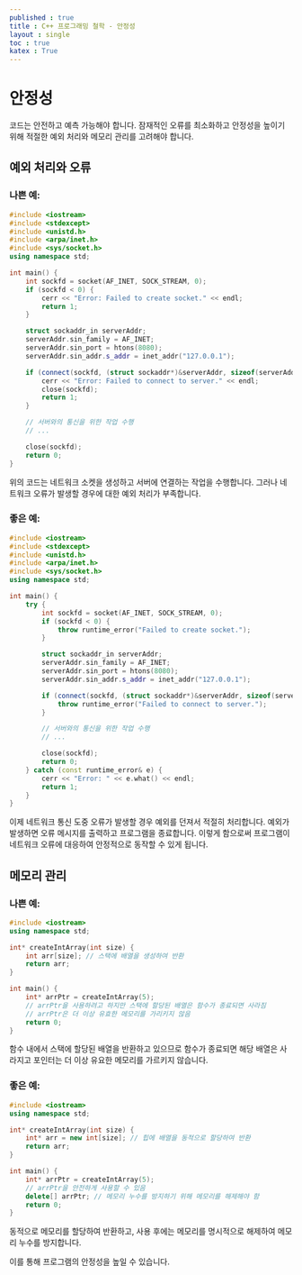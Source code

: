```yaml
---
published : true 
title : C++ 프로그래밍 철학 - 안정성  
layout : single 
toc : true 
katex : True 
---
```

# 안정성

코드는 안전하고 예측 가능해야 합니다. 잠재적인 오류를 최소화하고 안정성을 높이기 위해 적절한 예외 처리와 메모리 관리를 고려해야 합니다.


## 예외 처리와 오류

### 나쁜 예:
```cpp
#include <iostream>
#include <stdexcept>
#include <unistd.h>
#include <arpa/inet.h>
#include <sys/socket.h>
using namespace std;

int main() {
    int sockfd = socket(AF_INET, SOCK_STREAM, 0);
    if (sockfd < 0) {
        cerr << "Error: Failed to create socket." << endl;
        return 1;
    }

    struct sockaddr_in serverAddr;
    serverAddr.sin_family = AF_INET;
    serverAddr.sin_port = htons(8080);
    serverAddr.sin_addr.s_addr = inet_addr("127.0.0.1");

    if (connect(sockfd, (struct sockaddr*)&serverAddr, sizeof(serverAddr)) < 0) {
        cerr << "Error: Failed to connect to server." << endl;
        close(sockfd);
        return 1;
    }

    // 서버와의 통신을 위한 작업 수행
    // ...

    close(sockfd);
    return 0;
}

```

위의 코드는 네트워크 소켓을 생성하고 서버에 연결하는 작업을 수행합니다. 그러나 네트워크 오류가 발생할 경우에 대한 예외 처리가 부족합니다.

### 좋은 예:
```cpp
#include <iostream>
#include <stdexcept>
#include <unistd.h>
#include <arpa/inet.h>
#include <sys/socket.h>
using namespace std;

int main() {
    try {
        int sockfd = socket(AF_INET, SOCK_STREAM, 0);
        if (sockfd < 0) {
            throw runtime_error("Failed to create socket.");
        }

        struct sockaddr_in serverAddr;
        serverAddr.sin_family = AF_INET;
        serverAddr.sin_port = htons(8080);
        serverAddr.sin_addr.s_addr = inet_addr("127.0.0.1");

        if (connect(sockfd, (struct sockaddr*)&serverAddr, sizeof(serverAddr)) < 0) {
            throw runtime_error("Failed to connect to server.");
        }

        // 서버와의 통신을 위한 작업 수행
        // ...

        close(sockfd);
        return 0;
    } catch (const runtime_error& e) {
        cerr << "Error: " << e.what() << endl;
        return 1;
    }
}

```
이제 네트워크 통신 도중 오류가 발생할 경우 예외를 던져서 적절히 처리합니다. 예외가 발생하면 오류 메시지를 출력하고 프로그램을 종료합니다. 이렇게 함으로써 프로그램이 네트워크 오류에 대응하여 안정적으로 동작할 수 있게 됩니다.


## 메모리 관리

### 나쁜 예:
```cpp
#include <iostream>
using namespace std;

int* createIntArray(int size) {
    int arr[size]; // 스택에 배열을 생성하여 반환
    return arr;
}

int main() {
    int* arrPtr = createIntArray(5);
    // arrPtr을 사용하려고 하지만 스택에 할당된 배열은 함수가 종료되면 사라짐
    // arrPtr은 더 이상 유효한 메모리를 가리키지 않음
    return 0;
}
```
함수 내에서 스택에 할당된 배열을 반환하고 있으므로 함수가 종료되면 해당 배열은 사라지고 포인터는 더 이상 유요한 메모리를 가르키지 않습니다.

### 좋은 예:
```cpp
#include <iostream>
using namespace std;

int* createIntArray(int size) {
    int* arr = new int[size]; // 힙에 배열을 동적으로 할당하여 반환
    return arr;
}

int main() {
    int* arrPtr = createIntArray(5);
    // arrPtr을 안전하게 사용할 수 있음
    delete[] arrPtr; // 메모리 누수를 방지하기 위해 메모리를 해제해야 함
    return 0;
}
```

동적으로 메모리를 할당하여 반환하고, 사용 후에는 메모리를 명시적으로 해제하여 메모리 누수를 방지합니다. 

이를 통해 프로그램의 안정성을 높일 수 있습니다.


```python

```
